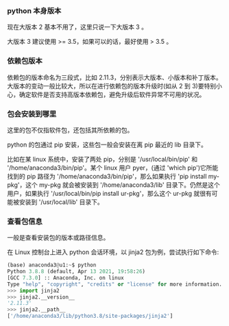 
### python 本身版本

现在大版本 2 基本不用了，这里只说一下大版本 3 。

大版本 3 建议使用 >= 3.5，如果可以的话，最好使用 > 3.5 。

### 依赖包版本

依赖包的版本命名为三段式，比如 2.11.3，分别表示大版本、小版本和补丁版本。大版本的变动一般比较大，所以在进行依赖包的版本升级时(如从 2 到 3)要特别小心，确定软件是否支持高版本依赖包，避免升级后软件异常不可用的状况。

### 包会安装到哪里

这里的包不仅指软件包，还包括其所依赖的包。

python 的包通过 pip 安装，这些包一般会安装在离 pip 最近的 lib 目录下。

比如在某 linux 系统中，安装了两处 pip，分别是 '/usr/local/bin/pip' 和 '/home/anaconda3/bin/pip'。某个 linux 用户 pyer，(通过 'which pip')它所能找到的 pip 路径为 '/home/anaconda3/bin/pip'，那么如果执行 'pip install my-pkg'，这个 my-pkg 就会被安装到 '/home/anaconda3/lib' 目录下。仍然是这个用户，如果执行 '/usr/local/bin/pip install ur-pkg'，那么这个 ur-pkg 就很有可能被安装到 '/usr/local/lib' 目录下。 
 
### 查看包信息

一般是查看安装包的版本或路径信息。

在 Linux 控制台上进入 python 会话环境，以 jinja2 包为例，尝试执行如下命令:
```py
(base) anaconda3@u1:~$ python
Python 3.8.8 (default, Apr 13 2021, 19:58:26) 
[GCC 7.3.0] :: Anaconda, Inc. on linux
Type "help", "copyright", "credits" or "license" for more information.
>>> import jinja2
>>> jinja2.__version__
'2.11.3'
>>> jinja2.__path__
['/home/anaconda3/lib/python3.8/site-packages/jinja2']
```
